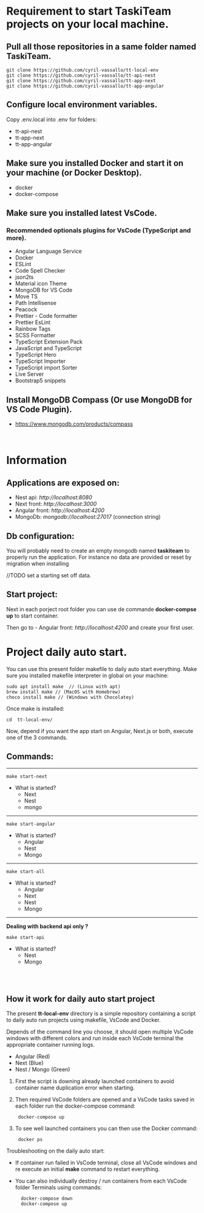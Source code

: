 # Requirement to start TaskiTeam projects on your local machine.

## Pull all those repositories in a same folder named **TaskiTeam**.
    git clone https://github.com/cyril-vassallo/tt-local-env
    git clone https://github.com/cyril-vassallo/tt-api-nest
    git clone https://github.com/cyril-vassallo/tt-app-next
    git clone https://github.com/cyril-vassallo/tt-app-angular

## Configure local environment variables.
Copy .env.local into .env for folders:
- tt-api-nest
- tt-app-next
- tt-app-angular

## Make sure you installed Docker and start it on your machine (or Docker Desktop).
- docker
- docker-compose

## Make sure you installed latest VsCode.
### Recommended optionals plugins for VsCode (TypeScript and more).
- Angular Language Service
- Docker
- ESLint
- Code Spell Checker
- json2ts
- Material icon Theme
- MongoDB for VS Code
- Move TS
- Path Intellisense
- Peacock
- Prettier - Code formatter
- Prettier EsLint
- Rainbow Tags
- SCSS Formatter
- TypeScript Extension Pack
- JavaScript and TypeScript
- TypeScript Hero
- TypeScript Importer
- TypeScript import Sorter
- Live Server
- Bootstrap5 snippets 


## Install MongoDB Compass (Or use MongoDB for VS Code Plugin).
- https://www.mongodb.com/products/compass 

<br>

# Information

## Applications are exposed on:
- Nest api: *http://localhost:8080*
- Next front: *http://localhost:3000*
- Angular front: *http://localhost:4200*
- MongoDb: *mongodb://localhost:27017* (connection string)

## Db configuration:
You will probably need to create an empty mongodb named **taskiteam** to properly run the application. For instance no data are provided or reset by migration when installing

//TODO set a starting set off data.


## Start project:
 Next in each porject root folder you can use de commande **docker-compse up** to start container.
 
 Then go to - Angular front: *http://localhost:4200* and create your first user.



# Project daily auto start.

You can use this present folder makefile to daily auto start everything. Make sure you installed makefile interpreter in global on your machine:

    sudo apt install make  // (Linux with apt)
    brew install make // (MacOS with Homebrew)
    choco install make // (Windows with Chocolatey)

Once make is installed:

    cd  tt-local-env/

Now, depend if you want the app start on Angular, Next.js or both, execute one of the 3 commands.

## Commands:

---
    make start-next
- What is started?
    - Next
    - Nest
    - mongo
---
    make start-angular
- What is started?
    - Angular
    - Nest
    - Mongo
---	
    make start-all 
- What is started?
    - Angular
    - Next
    - Nest
    - Mongo

---

**Dealing with backend api only ?**

    make start-api
- What is started?
    - Nest
    - Mongo

<br/>
<br/>



## How it work for daily auto start project

The present **tt-local-env** directory is a simple repository containing a script to daily auto run projects using makefile, VsCode and Docker.

Depends of the command line you choose, it should open multiple VsCode windows with different colors and run inside each VsCode terminal the appropriate container running logs.
- Angular (Red)
- Next (Blue)
- Nest / Mongo (Green)

1) First the script is downing already launched containers to avoid container name duplication error when starting.

2) Then required VsCode folders are opened and a VsCode tasks saved in each folder run the docker-compose command:

        docker-compose up

3) To see well launched containers you can then use the Docker command:

        docker ps

Troubleshooting on the daily auto start:

- If container run failed in VsCode terminal, close all VsCode windows and re execute an initial **make** command to restart everything. 
- You can also individually destroy / run containers from each VsCode folder Terminals using commands:

        docker-compose down
        docker-compose up

